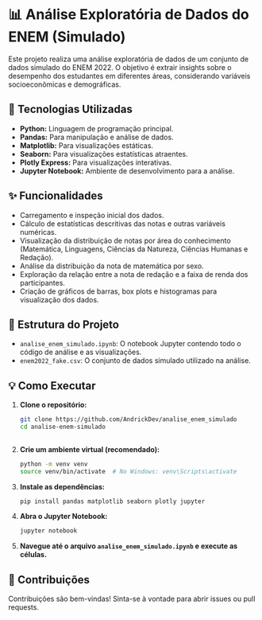 # 📊 Análise Exploratória de Dados do ENEM (Simulado)

Este projeto realiza uma análise exploratória de dados de um conjunto de dados simulado do ENEM 2022. O objetivo é extrair insights sobre o desempenho dos estudantes em diferentes áreas, considerando variáveis socioeconômicas e demográficas.

## 🚀 Tecnologias Utilizadas

* **Python:** Linguagem de programação principal.
* **Pandas:** Para manipulação e análise de dados.
* **Matplotlib:** Para visualizações estáticas.
* **Seaborn:** Para visualizações estatísticas atraentes.
* **Plotly Express:** Para visualizações interativas.
* **Jupyter Notebook:** Ambiente de desenvolvimento para a análise.

## ✨ Funcionalidades

* Carregamento e inspeção inicial dos dados.
* Cálculo de estatísticas descritivas das notas e outras variáveis numéricas.
* Visualização da distribuição de notas por área do conhecimento (Matemática, Linguagens, Ciências da Natureza, Ciências Humanas e Redação).
* Análise da distribuição da nota de matemática por sexo.
* Exploração da relação entre a nota de redação e a faixa de renda dos participantes.
* Criação de gráficos de barras, box plots e histogramas para visualização dos dados.

## 📁 Estrutura do Projeto

* `analise_enem_simulado.ipynb`: O notebook Jupyter contendo todo o código de análise e as visualizações.
* `enem2022_fake.csv`: O conjunto de dados simulado utilizado na análise.

## 💡 Como Executar

1.  **Clone o repositório:**
    ```bash
    git clone https://github.com/AndrickDev/analise_enem_simulado
    cd analise-enem-simulado
  

2.  **Crie um ambiente virtual (recomendado):**
    ```bash
    python -m venv venv
    source venv/bin/activate  # No Windows: venv\Scripts\activate
    ```

3.  **Instale as dependências:**
    ```bash
    pip install pandas matplotlib seaborn plotly jupyter
    ```

4.  **Abra o Jupyter Notebook:**
    ```bash
    jupyter notebook
    ```

5.  **Navegue até o arquivo `analise_enem_simulado.ipynb` e execute as células.**

## 🤝 Contribuições

Contribuições são bem-vindas! Sinta-se à vontade para abrir issues ou pull requests.
